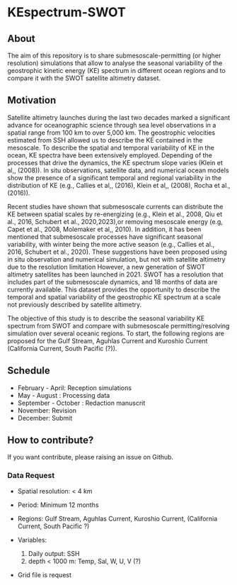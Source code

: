 # KEspectrum-SWOT
## About 
The aim of this repository is to share submesoscale-permitting (or higher resolution) simulations that allow to analyse the seasonal variability of the geostrophic kinetic energy (KE) spectrum in different ocean regions and to compare it with the SWOT satellite altimetry dataset.

## Motivation
Satellite altimetry launches during the last two decades marked a significant advance for oceanographic science through sea level observations in a spatial range from 100 km to over 5,000 km. The geostrophic velocities estimated from SSH allowed  us to describe the KE contained in the mesoscale.  To describe the spatial and temporal variability of KE in the ocean, KE spectra have been extensively employed.  Depending of the processes that drive the dynamics, the KE spectrum slope varies (Klein et al,, (2008)). In situ observations, satellite data, and numerical ocean models show the presence of a significant temporal and regional variability in the distribution of KE (e.g., Callies et al,, (2016), Klein et al,, (2008), Rocha et al., (2016)). 

Recent studies have shown that submesoscale currents can distribute the KE between spatial scales by re-energizing (e.g., Klein et al., 2008, Qiu et al., 2016, Schubert et al., 2020,2023),or removing mesoscale energy (e.g, Capet et al., 2008, Molemaker et al,, 2010). In addition, it has been mentioned that submesoscale processes have significant seasonal variability, with winter being the more active season (e.g., Callies et al., 2016, Schubert et al., 2020). These suggestions have been proposed using in situ observation and numerical simulation, but not with satellite altimetry due to the resolution limitation
However, a new generation of SWOT altimetry satellites has been launched in 2021. SWOT has a resolution that includes part of the submesoscale dynamics, and 18 months of data are currently available. This dataset provides the opportunity to describe the temporal and spatial variability of the geostrophic KE spectrum at a scale not previously described by satellite altimetry.

The objective of this study is to describe the seasonal variability KE spectrum from SWOT and compare with submesoscale permitting/resolving simulation over several oceanic regions. To start, the following regions are proposed for the Gulf Stream, Aguhlas Current and Kuroshio Current (California Current, South Pacific (?)).



## Schedule
* February - April: Reception simulations
* May - August : Processing data
* September - October : Redaction manuscrit
* November: Revision
* December: Submit
  
## How to contribute?

If you want contribute, please raising an issue on Github.

### Data Request
* Spatial resolution: < 4 km
* Period: Minimum 12 months
* Regions: Gulf Stream, Aguhlas Current, Kuroshio Current, (California Current, South Pacific ?)
* Variables:
  1) Daily output: SSH
  2) depth < 1000 m: Temp, Sal, W, U, V (?)

* Grid file is request
